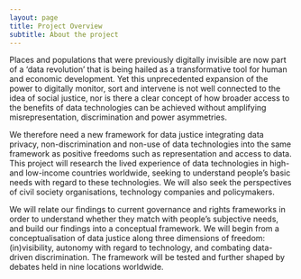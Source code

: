 ```yaml
---
layout: page
title: Project Overview
subtitle: About the project
---
```


Places and populations that were previously digitally invisible are now part of a ‘data revolution’ that is being hailed as a transformative tool for human and economic development. Yet this unprecedented expansion of the power to digitally monitor, sort and intervene is not well connected to the idea of social justice, nor is there a clear concept of how broader access to the benefits of data technologies can be achieved without amplifying misrepresentation, discrimination and power asymmetries.

We therefore need a new framework for data justice integrating data privacy, non-discrimination and non-use of data technologies into the same framework as positive freedoms such as representation and access to data. This project will research the lived experience of data technologies in high- and low-income countries worldwide, seeking to understand people’s basic needs with regard to these technologies. We will also seek the perspectives of civil society organisations, technology companies and policymakers.

We will relate our findings to current governance and rights frameworks in order to understand whether they match with people’s subjective needs, and build our findings into a conceptual framework. We will begin from a conceptualisation of data justice along three dimensions of freedom: (in)visibility, autonomy with regard to technology, and combating data-driven discrimination. The framework will be tested and further shaped by debates held in nine locations worldwide.
